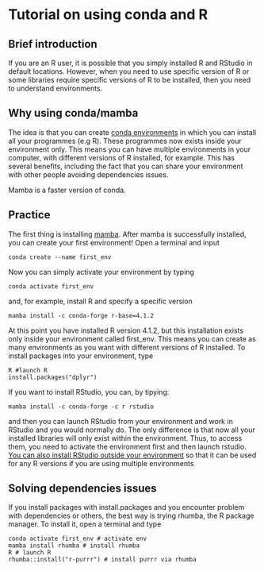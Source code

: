 # Tutorial on using conda and R

## Brief introduction
If you are an R user, it is possible that you simply installed R and RStudio in default locations. However, when you need to use specific version of R or some libraries require specific versions of R to be installed, then you need to understand environments. 

## Why using conda/mamba

The idea is that you can create [conda environments](https://docs.conda.io/en/latest/) in which you can install all your programmes (e.g R). These programmes now exists inside your environment only. This means you can have multiple environments in your computer, with different versions of R installed, for example. This has several benefits, including the fact that you can share your environment with other people avoiding dependencies issues. 

Mamba is a faster version of conda. 

## Practice

The first thing is installing [mamba](https://github.com/conda-forge/miniforge#mambaforge). After mamba is successfully installed, you can create your first environment! Open a terminal and input

`conda create --name first_env`

Now you can simply activate your environment by typing 

```conda activate first_env```

and, for example, install R and specify a specific version

`mamba install -c conda-forge r-base=4.1.2`

At this point you have installed R version 4.1.2, but this installation exists only inside your environment called first_env. This means you can create as many environments as you want with different versions of R installed. 
To install packages into your environment, type

``` 
R #launch R
install.packages("dplyr")
```
If you want to install RStudio, you can, by tipying:

``` 
mamba install -c conda-forge -c r rstudio

```
and then you can launch RStudio from your environment and work in RStudio and you would normally do. The only difference is that now all your installed libraries will only exist within the environment. Thus, to access them, you need to activate the environment first and then launch rstudio. 
[You can also install RStudio outside your environment](https://stackoverflow.com/questions/38534383/how-to-set-up-conda-installed-r-for-use-with-rstudio) so that it can be used for any R versions if you are using multiple environments

## Solving dependencies issues
If you install packages with install.packages and you encounter problem with dependencies or others, the best way is trying rhumba, the R package manager. To install it, open a terminal and type

``` 
conda activate first_env # activate env
mamba install rhumba # install rhumba
R # launch R
rhumba::install("r-purrr") # install purrr via rhumba

```
